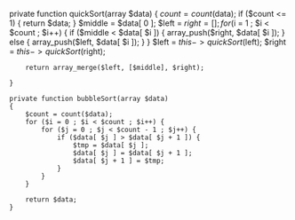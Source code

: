 
  private function quickSort(array $data)
    {
        $count = count($data);
        if ($count <= 1) {
            return $data;
        }
        $middle = $data[ 0 ];
        $left = $right = [];
        for ($i = 1 ; $i < $count ; $i++) {
            if ($middle < $data[ $i ]) {
                array_push($right, $data[ $i ]);
            } else {
                array_push($left, $data[ $i ]);
            }
        }
        $left = $this->quickSort($left);
        $right = $this->quickSort($right);
 
        return array_merge($left, [$middle], $right);
 
    }
 
    private function bubbleSort(array $data)
    {
        $count = count($data);
        for ($i = 0 ; $i < $count ; $i++) {
            for ($j = 0 ; $j < $count - 1 ; $j++) {
                if ($data[ $j ] > $data[ $j + 1 ]) {
                    $tmp = $data[ $j ];
                    $data[ $j ] = $data[ $j + 1 ];
                    $data[ $j + 1 ] = $tmp;
                }
            }
        }
 
        return $data;
    }